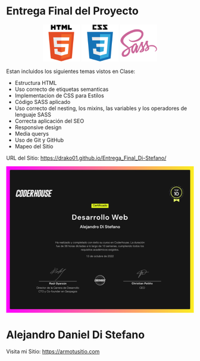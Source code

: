 # Entrega Final del Proyecto

<p align="center"> 
 <a href="https://www.w3.org/html/" target="_blank"> <img src="https://raw.githubusercontent.com/devicons/devicon/master/icons/html5/html5-original-wordmark.svg" alt="html5" width="100" height="100"/></a> <a href="https://www.w3schools.com/css/" target="_blank"> <img src="https://raw.githubusercontent.com/devicons/devicon/master/icons/css3/css3-original-wordmark.svg" alt="css3" width="100" height="100"/></a> <a href="https://www.w3.org/sass/" target="_blank"><img src="https://raw.githubusercontent.com/devicons/devicon/master/icons/sass/sass-original.svg" alt="sass" style="max-width:100%;" width="100" height="100"></a>
</p>

Estan incluidos los siguientes temas vistos en Clase:

- Estructura HTML
- Uso correcto de etiquetas semanticas
- Implementacion de CSS para Estilos
- Código SASS aplicado
- Uso correcto del nesting, los mixins, las variables y los operadores de lenguaje SASS
- Correcta aplicación del SEO
- Responsive design
- Media querys
- Uso de Git y GitHub
- Mapeo del Sitio


URL del Sitio: https://drako01.github.io/Entrega_Final_Di-Stefano/

<div align="center">
<img src="Desarrollo Web - Coder.png">

</div>

# Alejandro Daniel Di Stefano
Visita mi Sitio: https://armotusitio.com

